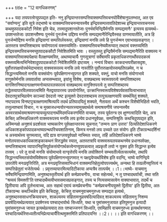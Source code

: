 +++
title = "12 वागधिकरणम्"

+++
यदा लयपरत्वेप्युपपद्यत इति- ननु इन्द्रियान्तरसम्पत्तिवाक्सम्पत्तिवचनयोर्विशेषानुपलम्भात्, अत एव "सर्वाण्यनु' इति सूत्रे तद्भाष्ये च वाक्सम्पत्तिवचनन्यायस्यैव इन्द्रियसम्पत्तावतिदेशाच्च इन्द्रियान्तरवचनस्य कथमुपपादककोटौ निवेश इति चेन्न, तस्मादुपशान्ततेजाः पुनर्भवभिन्द्रियैर्मनसि सम्पद्यमानैः' इत्यस्य ह्ययमर्थः- उपशन्ततेजाः उपाशन्तौष्ण्यः पुनर्भवं पुनर्जन्म उद्दिश्य मनसि सम्पद्यमानैरिन्द्रियैस्सह ग्राणमायातीति, अत्र हि पुनर्जन्मोद्दिश्य मनसि इन्द्रियाणां सम्पत्तिर्लयरूपा, इन्द्रियाणां मनसि लये हि पुनर्जन्मन एवाभावप्रसङ्गात् । अतस्तत्र सम्पत्तिशब्दस्य सयोगपरत्वं वक्त्तव्यमिति- वाक्सम्पत्तिवचनेष्यवैरूप्यात् तथात्वं वक्त्तव्यमिति इन्द्रियसम्पत्तिवचनमप्युपपादककौटौ निवेशितमिति भावः । वस्तुतस्तु इन्द्रियैर्मनसि सम्पद्यमानैरिति वाक्यस्य न वाक्सम्पत्तिवाक्यापेक्षया वैलक्षण्यमस्ति, अथाष्याचार्यैः गुणसूत्राणां सर्वेषामपि प्रकृताधिकरणार्थोपपादकत्वं वक्त्तव्यमित्यभिनिवेशादुपपादककोटौ निवेशितमिति द्रष्टव्यम् । नन्वयं विचारः काकदन्तपरीक्षासदृशः, पूर्वोत्तरपक्षयोरर्थभेदाभावात् वाक्स्वरूपस्य मनसि लये नास्तीति पूर्वोत्तरपक्षयोस्सम्प्रतिपन्नमेव, न च सिद्धान्त्यमिमतो मनसि वाक्संयोगः पूर्वपक्षिणानभ्युपगत इति शक्यते, वक्त्तुं, वाचो मनसि संयोगाभावे वागुक्त्तेर्मनसि लयवार्ताया अप्यसम्भवात्, इयांसु विशेषः, वाक्छब्दस्य स्वरूपपरत्वे सम्पत्तिशब्दस्य वागक्त्तिनिष्पादनलक्षणमनोव्यापारलयपरत्वं वाक्छब्दस्य वागुक्त्तिपरत्वे तु सम्पत्तिशब्दस्य तद्धेतव्यापारविलयपरत्वमिति नैतद्वयापारस्य उपयोगोस्ति, उत्क्रान्तिस्वरूपविशेषपर्यवसायित्वाभावात् देवदत्तपुत्राभिप्रायेण काञ्च्यां देवदत्तो नष्ट इत्युक्त्ते देवदत्तशब्दस्य तत्पुत्रलक्षणयापि समर्थयितुं शक्यते, नष्टपदस्य विनष्टपुत्रलक्षणामाश्रित्यापि तदर्थ प्रतिपादयितुं शक्यते, नैतावता अर्थे कश्चन विशेषोभिहितो भवति, तत्तुल्यश्चायं विचारः, न च मुख्यजधन्ययोरन्यतरस्यामुख्यार्थत्वे समाश्रयणीये जघन्यस्यैव अस्वरसार्थसमाश्रयणन्यायव्युत्पादनार्थमिदमधिकरणमिति वाच्यम्, तस्य पूर्वतन्त्र एव क्षुण्णत्वादिति चेत्, अत्र केचित् अस्मिन्नधिकरणे वाक्स्वरूपस्य मनसि लय इत्येव प्रधानपूर्वपक्षः, सम्पत्तिश्रुतिः कथचिदुपपद्यत इति, अस्मिन्पक्षे अनुशयं प्रदर्शयता भाष्यकारेण पूर्वपक्षान्तरस्य सूचनात् "तन्मनः प्राण उत्तरा' दित्यतिदेशाधिकरणे अधिकाशङ्कोपपादकभाष्यग्रन्थपरिचयशालिनाम्, किमत्र मनसो लय उच्यते उत संयोगः इति टीकाग्रन्थदर्शिनां च अस्यार्थस्य सुगमत्वात्, यदि ह्यत्र वाग्लयपूर्वपक्षो नाभिमतः स्यात्, तर्हि अतिदेशाधिकरणे भाष्ये मनोलयसाधकाधिकाशङ्काकथनं विरुद्धमेव स्यात्, अतस्तत्रापि वाक्स्वरूपलयकथनमेव प्रधानपर्वपक्षः, सम्पत्तिशब्दस्य व्यापारनिवृत्तिपूर्वकसंयोगार्थकत्वेनाप्युपपन्नत्वात् अप्रकृतौ लयो न युक्त्त इति सिद्धान्त इत्येव तत्त्वम् । परे तु वाचो मनसि संयोमाभावे वाग्वृत्तेरपि मनसि लयोक्त्तिर्न सम्भवतीत्येतत्सत्यमेव, तथापि सिद्धान्त्यभिमतसंयोमविशेषस्य पूर्वपक्षिणानभ्युपगमात् न पक्षद्वयेप्यर्थाविशेष इति वदन्दि, भाष्ये वागिन्द्रिये उपरतेपि मनःप्रवृत्तिरिति, अत्र मनःप्रवृत्तिसव्वाभिधानं वाक्सम्पत्तिहेतुत्वोपपत्त्यर्थम्, अन्यथा हि तत्प्रलीनवृत्तित्वं न सम्पत्तिहेतुतां भजेतेत्यर्थः । प्रवृत्तव्यापारमित्यादिटीकाया अप्यत्रैव तात्पर्यम् ।।1।।भाष्ये- वाचमानु सर्वेषामिन्द्रियाणामिति, अनुशब्दस्तृतीयार्थ इति कर्मप्रवचनीयः, वाचा सहेत्यर्थः, न तु पश्चादथर्वाची, तथा सति "श्रव्ययं विमक्त्ती'ति पश्चादर्थेव्ययीभावसमासप्रसङ्गात्, तस्य च नित्यसमासत्वेन वाक्याभावात्, तदर्थे च द्वितीयाया अपि दुर्लभत्वाच्च, अतः सहार्थ एवायं कमर्प्रवचनीयः "कर्मप्रवचनीययुक्त्ते द्वितीया' इति द्वितीया, अतः टीकाग्रन्थः कथञ्चिन्नेय इति केचिदाहुः, केचित्तु वाचमनुवाचमनुरुध्य सम्पद्यत इत्यर्थः, अनुशब्दस्ससाधनक्रियावचनः, शाकल्यस्य संहितामनुप्रावषदित्यादिवत् शाकल्यस्य संहितामनु निशम्य प्रावर्षदित्यर्थप्रत्ययात् प्रदर्षणस्य पश्चाद्भावोर्थः सिध्यति, यथा च पुमांसमनुजायत इतिपुमनुज इत्यादौ पुमांसमनुरुध्य जायत इत्यर्थप्रत्ययात् ततः पश्चाज्जननं सिध्यति, एवमिहापि वाचमनुरुध्य इत्यर्थावगमात् पश्चादित्यर्थस्सिध्यतीत्यभिप्रेत्याचार्यैरित्थमुक्त्तमिति प्रतिपादयन्ति ।।2।। ।। इति वागधिकरणम् ।।